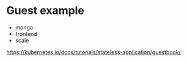 # Guest example

- mongo
- frontend
- scale

https://kubernetes.io/docs/tutorials/stateless-application/guestbook/